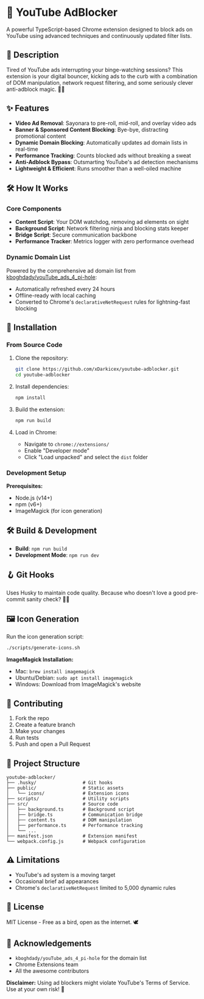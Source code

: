 # 🚫 YouTube AdBlocker

A powerful TypeScript-based Chrome extension designed to block ads on YouTube using advanced techniques and continuously updated filter lists.

## 📌 Description

Tired of YouTube ads interrupting your binge-watching sessions? This extension is your digital bouncer, kicking ads to the curb with a combination of DOM manipulation, network request filtering, and some seriously clever anti-adblock magic. 🎥✨

## ✨ Features

- **Video Ad Removal**: Sayonara to pre-roll, mid-roll, and overlay video ads
- **Banner & Sponsored Content Blocking**: Bye-bye, distracting promotional content
- **Dynamic Domain Blocking**: Automatically updates ad domain lists in real-time
- **Performance Tracking**: Counts blocked ads without breaking a sweat
- **Anti-Adblock Bypass**: Outsmarting YouTube's ad detection mechanisms
- **Lightweight & Efficient**: Runs smoother than a well-oiled machine

## 🛠️ How It Works

### Core Components

- **Content Script**: Your DOM watchdog, removing ad elements on sight
- **Background Script**: Network filtering ninja and blocking stats keeper
- **Bridge Script**: Secure communication backbone
- **Performance Tracker**: Metrics logger with zero performance overhead

### Dynamic Domain List

Powered by the comprehensive ad domain list from [kboghdady/youTube_ads_4_pi-hole](https://github.com/kboghdady/youTube_ads_4_pi-hole):

- Automatically refreshed every 24 hours
- Offline-ready with local caching
- Converted to Chrome's `declarativeNetRequest` rules for lightning-fast blocking

## 🚀 Installation

### From Source Code

1. Clone the repository:
   ```bash
   git clone https://github.com/xDarkicex/youtube-adblocker.git
   cd youtube-adblocker
   ```

2. Install dependencies:
   ```bash
   npm install
   ```

3. Build the extension:
   ```bash
   npm run build
   ```

4. Load in Chrome:
   - Navigate to `chrome://extensions/`
   - Enable "Developer mode"
   - Click "Load unpacked" and select the `dist` folder

### Development Setup

**Prerequisites:**
- Node.js (v14+)
- npm (v6+)
- ImageMagick (for icon generation)

## 🛠️ Build & Development

- **Build**: `npm run build`
- **Development Mode**: `npm run dev`

## 🪝 Git Hooks

Uses Husky to maintain code quality. Because who doesn't love a good pre-commit sanity check? 🕵️‍♂️

## 🖼️ Icon Generation

Run the icon generation script:
```bash
./scripts/generate-icons.sh
```

**ImageMagick Installation:**
- Mac: `brew install imagemagick`
- Ubuntu/Debian: `sudo apt install imagemagick`
- Windows: Download from ImageMagick's website

## 🔄 Contributing

1. Fork the repo
2. Create a feature branch
3. Make your changes
4. Run tests
5. Push and open a Pull Request

## 📝 Project Structure

```
youtube-adblocker/
├── .husky/                 # Git hooks
├── public/                 # Static assets
│   └── icons/              # Extension icons
├── scripts/                # Utility scripts
├── src/                    # Source code
│   ├── background.ts       # Background script
│   ├── bridge.ts           # Communication bridge
│   ├── content.ts          # DOM manipulation
│   ├── performance.ts      # Performance tracking
│   └── ...
├── manifest.json           # Extension manifest
└── webpack.config.js       # Webpack configuration
```

## ⚠️ Limitations

- YouTube's ad system is a moving target
- Occasional brief ad appearances
- Chrome's `declarativeNetRequest` limited to 5,000 dynamic rules

## 📜 License

MIT License - Free as a bird, open as the internet. 🕊️

## 🙏 Acknowledgements

- `kboghdady/youTube_ads_4_pi-hole` for the domain list
- Chrome Extensions team
- All the awesome contributors

**Disclaimer:** Using ad blockers might violate YouTube's Terms of Service. Use at your own risk! 🤫